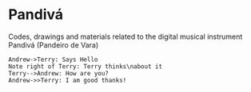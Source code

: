 # Pandivá
Codes, drawings and materials related to the digital musical instrument Pandivá (Pandeiro de Vara)
```seq
Andrew->Terry: Says Hello
Note right of Terry: Terry thinks\nabout it
Terry-->Andrew: How are you?
Andrew->>Terry: I am good thanks!
```
